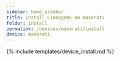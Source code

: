 ```yaml
---
sidebar: home_sidebar
title: Install LineageOS on maserati
folder: install
permalink: /devices/maserati/install
device: maserati
---
```

{% include templates/device_install.md %}
